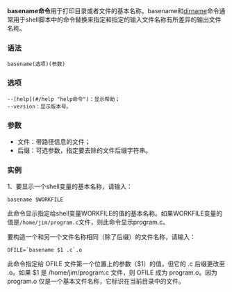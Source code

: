 **basename命令**用于打印目录或者文件的基本名称。basename和[dirname](#/dirname "dirname命令")命令通常用于shell脚本中的命令替换来指定和指定的输入文件名称有所差异的输出文件名称。

### 语法  

```
basename(选项)(参数)
```

### 选项  

```
--[help](#/help "help命令")：显示帮助；
--version：显示版本号。
```

### 参数  

*   文件：带路径信息的文件；
*   后缀：可选参数，指定要去除的文件后缀字符串。

### 实例  

1、要显示一个shell变量的基本名称，请输入：

```
basename $WORKFILE
```

此命令显示指定给shell变量WORKFILE的值的基本名称。如果WORKFILE变量的值是`/home/jim/program.c`文件，则此命令显示program.c。

要构造一个和另一个文件名称相同（除了后缀）的文件名称，请输入：

```
OFILE=`basename $1 .c`.o
```

此命令指定给 OFILE 文件第一个位置上的参数（$1）的值，但它的 .c 后缀更改至 .o。如果 $1 是 /home/jim/program.c 文件，则 OFILE 成为 program.o。因为 program.o 仅是一个基本文件名称，它标识在当前目录中的文件。